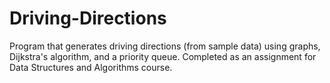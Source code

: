 # Driving-Directions
Program that generates driving directions (from sample data) using graphs, Dijkstra's algorithm, and a priority queue. Completed as an assignment for Data Structures and Algorithms course.
